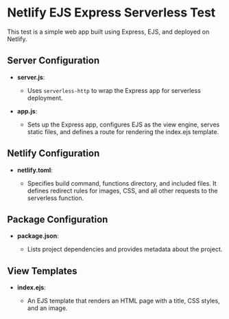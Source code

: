 # Netlify EJS Express Serverless Test

This test is a simple web app built using Express, EJS, and deployed on Netlify.

## Server Configuration

- **server.js**:

  - Uses `serverless-http` to wrap the Express app for serverless deployment.
- **app.js**:
  - Sets up the Express app, configures EJS as the view engine, serves static files, and defines a route for rendering the index.ejs template.

## Netlify Configuration

- **netlify.toml**:

  - Specifies build command, functions directory, and included files. It defines redirect rules for images, CSS, and all other requests to the serverless function.

## Package Configuration

- **package.json**:

  - Lists project dependencies and provides metadata about the project.

## View Templates

- **index.ejs**:

  - An EJS template that renders an HTML page with a title, CSS styles, and an image.